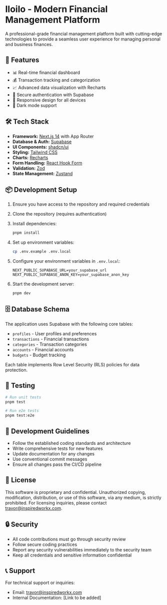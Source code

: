 # Iloilo - Modern Financial Management Platform

A professional-grade financial management platform built with cutting-edge technologies to provide a seamless user experience for managing personal and business finances.

## 🚀 Features

- 📊 Real-time financial dashboard
- 💰 Transaction tracking and categorization
- 📈 Advanced data visualization with Recharts
- 🔐 Secure authentication with Supabase
- 📱 Responsive design for all devices
- 🌙 Dark mode support

## 🛠 Tech Stack

- **Framework:** [Next.js 14](https://nextjs.org/) with App Router
- **Database & Auth:** [Supabase](https://supabase.com/)
- **UI Components:** [shadcn/ui](https://ui.shadcn.com/)
- **Styling:** [Tailwind CSS](https://tailwindcss.com/)
- **Charts:** [Recharts](https://recharts.org/)
- **Form Handling:** [React Hook Form](https://react-hook-form.com/)
- **Validation:** [Zod](https://zod.dev/)
- **State Management:** [Zustand](https://zustand-demo.pmnd.rs/)

## 📦 Development Setup

1. Ensure you have access to the repository and required credentials
2. Clone the repository (requires authentication)
3. Install dependencies:
   ```bash
   pnpm install
   ```

4. Set up environment variables:
   ```bash
   cp .env.example .env.local
   ```

5. Configure your environment variables in `.env.local`:
   ```
   NEXT_PUBLIC_SUPABASE_URL=your_supabase_url
   NEXT_PUBLIC_SUPABASE_ANON_KEY=your_supabase_anon_key
   ```

6. Start the development server:
   ```bash
   pnpm dev
   ```

## 🗄️ Database Schema

The application uses Supabase with the following core tables:

- `profiles` - User profiles and preferences
- `transactions` - Financial transactions
- `categories` - Transaction categories
- `accounts` - Financial accounts
- `budgets` - Budget tracking

Each table implements Row Level Security (RLS) policies for data protection.

## 🧪 Testing

```bash
# Run unit tests
pnpm test

# Run e2e tests
pnpm test:e2e
```

## 📝 Development Guidelines

- Follow the established coding standards and architecture
- Write comprehensive tests for new features
- Update documentation for any changes
- Use conventional commit messages
- Ensure all changes pass the CI/CD pipeline

## 📄 License

This software is proprietary and confidential. Unauthorized copying, modification, distribution, or use of this software, via any medium, is strictly prohibited. For licensing inquiries, please contact travor@inspiredworkx.com.

## 🔒 Security

- All code contributions must go through security review
- Follow secure coding practices
- Report any security vulnerabilities immediately to the security team
- Keep all credentials and sensitive information confidential

## 📞 Support

For technical support or inquiries:
- Email: travor@inspiredworkx.com
- Internal Documentation: [Link to be added]